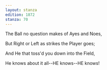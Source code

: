 ```yaml
---
layout: stanza
edition: 1872
stanza: 70
---
```


The Ball no question makes of Ayes and Noes,

But Right or Left as strikes the Player goes;

And He that toss'd you down into the Field,

He knows about it all--HE knows--HE knows!